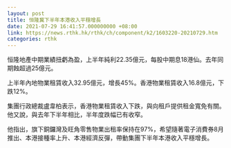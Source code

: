 ```yaml
---
layout: post
title: 恒隆冀下半年本港收入平穩增長
date: 2021-07-29 16:41:57.000000000 +08:00
link: https://news.rthk.hk/rthk/ch/component/k2/1603220-20210729.htm
categories: rthk
---
```


恒隆地產中期業績扭虧為盈，上半年純利22.35億元，每股中期息18港仙。去年同期蝕超過25億元。

上半年內地物業租賃收入32.95億元，增長45%。香港物業租賃收入16.8億元，下跌12%。

集團行政總裁盧韋柏表示，香港物業租賃收入下跌，與向租戶提供租金寬免有關。他又說，與去年下半年相比，半年度跌幅已有收窄。

他指出，旗下銅鑼灣及旺角零售物業出租率保持在97%，希望隨著電子消費券8月推出、本港接種率上升、本港經濟反彈，帶動集團下半年本港收入平穩增長。

